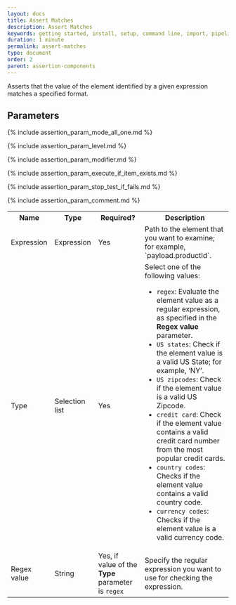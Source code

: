 ```yaml
---
layout: docs
title: Assert Matches
description: Assert Matches
keywords: getting started, install, setup, command line, import, pipeline, update, samples, help
duration: 1 minute
permalink: assert-matches
type: document
order: 2
parent: assertion-components
---
```


Asserts that the value of the element identified by a given expression matches a specified format.

## Parameters

<table>
  <tr>
    <th> Name </th>
    <th> Type </th>
    <th> Required? </th>
    <th> Description </th>
  </tr>
  <tr>
    <td> Expression </td>
    <td> Expression </td>
    <td> Yes </td>
    <td> Path to the element that you want to examine; for example, `payload.productId`.</td>
  </tr>
  <tr>
    <td> Type </td>
    <td> Selection list </td>
    <td> Yes </td>
    <td> Select one of the following values:
      <ul>
        <li><code>regex</code>: Evaluate the element value as a regular expression, as specified in the <b>Regex value</b> parameter.</li>
        <li><code>US states</code>: Check if the element value is a valid US State; for example, ‘NY’.</li>
        <li><code>US zipcodes</code>: Check if the element value is a valid US Zipcode.</li>
        <li><code>credit card</code>: Check if the element value contains a valid credit card number from the most popular credit cards.</li>
        <li><code>country codes</code>: Checks if the element value contains a valid country code.</li>
        <li><code>currency codes</code>: Checks if the element value is a valid currency code.</li>
      </ul>
    </td>
  </tr>
  <tr>
    <td> Regex value </td>
    <td> String </td>
    <td> Yes, if value of the <b>Type</b> parameter is <code>regex</code> </td>
    <td> Specify the regular expression you want to use for checking the expression. </td>
  </tr>
  
  {% include assertion_param_mode_all_one.md %}
  
  {% include assertion_param_level.md %}  
  
  {% include assertion_param_modifier.md %}
  
  {% include assertion_param_execute_if_item_exists.md %}
   
  {% include assertion_param_stop_test_if_fails.md %}
  
  {% include assertion_param_comment.md %}
  
</table>
